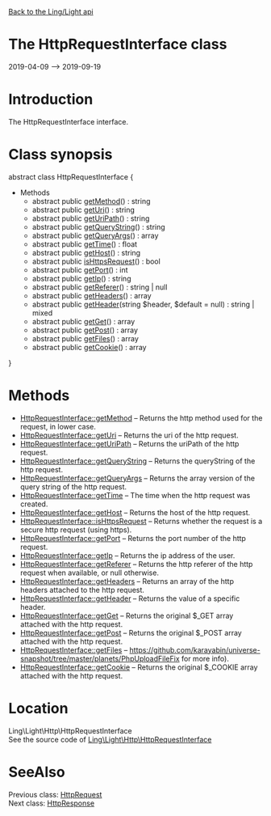 [Back to the Ling/Light api](https://github.com/lingtalfi/Light/blob/master/doc/api/Ling/Light.md)



The HttpRequestInterface class
================
2019-04-09 --> 2019-09-19






Introduction
============

The HttpRequestInterface interface.



Class synopsis
==============


abstract class <span class="pl-k">HttpRequestInterface</span>  {

- Methods
    - abstract public [getMethod](https://github.com/lingtalfi/Light/blob/master/doc/api/Ling/Light/Http/HttpRequestInterface/getMethod.md)() : string
    - abstract public [getUri](https://github.com/lingtalfi/Light/blob/master/doc/api/Ling/Light/Http/HttpRequestInterface/getUri.md)() : string
    - abstract public [getUriPath](https://github.com/lingtalfi/Light/blob/master/doc/api/Ling/Light/Http/HttpRequestInterface/getUriPath.md)() : string
    - abstract public [getQueryString](https://github.com/lingtalfi/Light/blob/master/doc/api/Ling/Light/Http/HttpRequestInterface/getQueryString.md)() : string
    - abstract public [getQueryArgs](https://github.com/lingtalfi/Light/blob/master/doc/api/Ling/Light/Http/HttpRequestInterface/getQueryArgs.md)() : array
    - abstract public [getTime](https://github.com/lingtalfi/Light/blob/master/doc/api/Ling/Light/Http/HttpRequestInterface/getTime.md)() : float
    - abstract public [getHost](https://github.com/lingtalfi/Light/blob/master/doc/api/Ling/Light/Http/HttpRequestInterface/getHost.md)() : string
    - abstract public [isHttpsRequest](https://github.com/lingtalfi/Light/blob/master/doc/api/Ling/Light/Http/HttpRequestInterface/isHttpsRequest.md)() : bool
    - abstract public [getPort](https://github.com/lingtalfi/Light/blob/master/doc/api/Ling/Light/Http/HttpRequestInterface/getPort.md)() : int
    - abstract public [getIp](https://github.com/lingtalfi/Light/blob/master/doc/api/Ling/Light/Http/HttpRequestInterface/getIp.md)() : string
    - abstract public [getReferer](https://github.com/lingtalfi/Light/blob/master/doc/api/Ling/Light/Http/HttpRequestInterface/getReferer.md)() : string | null
    - abstract public [getHeaders](https://github.com/lingtalfi/Light/blob/master/doc/api/Ling/Light/Http/HttpRequestInterface/getHeaders.md)() : array
    - abstract public [getHeader](https://github.com/lingtalfi/Light/blob/master/doc/api/Ling/Light/Http/HttpRequestInterface/getHeader.md)(string $header, $default = null) : string | mixed
    - abstract public [getGet](https://github.com/lingtalfi/Light/blob/master/doc/api/Ling/Light/Http/HttpRequestInterface/getGet.md)() : array
    - abstract public [getPost](https://github.com/lingtalfi/Light/blob/master/doc/api/Ling/Light/Http/HttpRequestInterface/getPost.md)() : array
    - abstract public [getFiles](https://github.com/lingtalfi/Light/blob/master/doc/api/Ling/Light/Http/HttpRequestInterface/getFiles.md)() : array
    - abstract public [getCookie](https://github.com/lingtalfi/Light/blob/master/doc/api/Ling/Light/Http/HttpRequestInterface/getCookie.md)() : array

}






Methods
==============

- [HttpRequestInterface::getMethod](https://github.com/lingtalfi/Light/blob/master/doc/api/Ling/Light/Http/HttpRequestInterface/getMethod.md) &ndash; Returns the http method used for the request, in lower case.
- [HttpRequestInterface::getUri](https://github.com/lingtalfi/Light/blob/master/doc/api/Ling/Light/Http/HttpRequestInterface/getUri.md) &ndash; Returns the uri of the http request.
- [HttpRequestInterface::getUriPath](https://github.com/lingtalfi/Light/blob/master/doc/api/Ling/Light/Http/HttpRequestInterface/getUriPath.md) &ndash; Returns the uriPath of the http request.
- [HttpRequestInterface::getQueryString](https://github.com/lingtalfi/Light/blob/master/doc/api/Ling/Light/Http/HttpRequestInterface/getQueryString.md) &ndash; Returns the queryString of the http request.
- [HttpRequestInterface::getQueryArgs](https://github.com/lingtalfi/Light/blob/master/doc/api/Ling/Light/Http/HttpRequestInterface/getQueryArgs.md) &ndash; Returns the array version of the query string of the http request.
- [HttpRequestInterface::getTime](https://github.com/lingtalfi/Light/blob/master/doc/api/Ling/Light/Http/HttpRequestInterface/getTime.md) &ndash; The time when the http request was created.
- [HttpRequestInterface::getHost](https://github.com/lingtalfi/Light/blob/master/doc/api/Ling/Light/Http/HttpRequestInterface/getHost.md) &ndash; Returns the host of the http request.
- [HttpRequestInterface::isHttpsRequest](https://github.com/lingtalfi/Light/blob/master/doc/api/Ling/Light/Http/HttpRequestInterface/isHttpsRequest.md) &ndash; Returns whether the request is a secure http request (using https).
- [HttpRequestInterface::getPort](https://github.com/lingtalfi/Light/blob/master/doc/api/Ling/Light/Http/HttpRequestInterface/getPort.md) &ndash; Returns the port number of the http request.
- [HttpRequestInterface::getIp](https://github.com/lingtalfi/Light/blob/master/doc/api/Ling/Light/Http/HttpRequestInterface/getIp.md) &ndash; Returns the ip address of the user.
- [HttpRequestInterface::getReferer](https://github.com/lingtalfi/Light/blob/master/doc/api/Ling/Light/Http/HttpRequestInterface/getReferer.md) &ndash; Returns the http referer of the http request when available, or null otherwise.
- [HttpRequestInterface::getHeaders](https://github.com/lingtalfi/Light/blob/master/doc/api/Ling/Light/Http/HttpRequestInterface/getHeaders.md) &ndash; Returns an array of the http headers attached to the http request.
- [HttpRequestInterface::getHeader](https://github.com/lingtalfi/Light/blob/master/doc/api/Ling/Light/Http/HttpRequestInterface/getHeader.md) &ndash; Returns the value of a specific header.
- [HttpRequestInterface::getGet](https://github.com/lingtalfi/Light/blob/master/doc/api/Ling/Light/Http/HttpRequestInterface/getGet.md) &ndash; Returns the original $_GET array attached with the http request.
- [HttpRequestInterface::getPost](https://github.com/lingtalfi/Light/blob/master/doc/api/Ling/Light/Http/HttpRequestInterface/getPost.md) &ndash; Returns the original $_POST array attached with the http request.
- [HttpRequestInterface::getFiles](https://github.com/lingtalfi/Light/blob/master/doc/api/Ling/Light/Http/HttpRequestInterface/getFiles.md) &ndash; https://github.com/karayabin/universe-snapshot/tree/master/planets/PhpUploadFileFix for more info).
- [HttpRequestInterface::getCookie](https://github.com/lingtalfi/Light/blob/master/doc/api/Ling/Light/Http/HttpRequestInterface/getCookie.md) &ndash; Returns the original $_COOKIE array attached with the http request.





Location
=============
Ling\Light\Http\HttpRequestInterface<br>
See the source code of [Ling\Light\Http\HttpRequestInterface](https://github.com/lingtalfi/Light/blob/master/Http/HttpRequestInterface.php)



SeeAlso
==============
Previous class: [HttpRequest](https://github.com/lingtalfi/Light/blob/master/doc/api/Ling/Light/Http/HttpRequest.md)<br>Next class: [HttpResponse](https://github.com/lingtalfi/Light/blob/master/doc/api/Ling/Light/Http/HttpResponse.md)<br>
